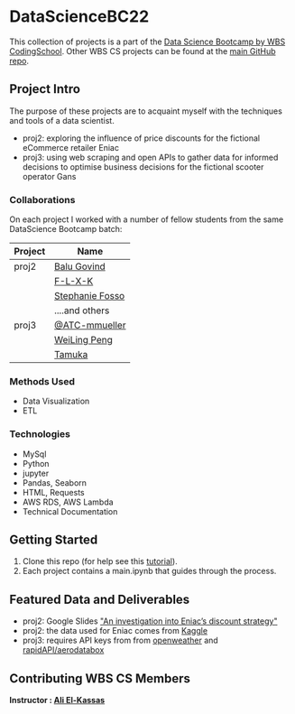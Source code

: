 # DataScienceBC22
This collection of projects is a part of the [Data Science Bootcamp by WBS CodingSchool](https://www.wbscodingschool.com/data-science-bootcamp/).  Other WBS CS projects can be found at the [main GitHub repo](https://github.com/WBSCodingSchool).

## Project Intro
The purpose of these projects are to acquaint myself with the techniques and tools of a data scientist. 
* proj2: exploring the influence of price discounts for the fictional eCommerce retailer Eniac 
* proj3: using web scraping and open APIs to gather data for informed decisions to optimise business decisions for the fictional scooter operator Gans 

### Collaborations
On each project I worked with a number of fellow students from the same DataScience Bootcamp batch:

|Project  |Name     |
|---------|---------|
|proj2  |[Balu Govind](https://github.com/BaluGovind) |
|       |[F-L-X-K](https://github.com/F-L-X-K)|
|       |[Stephanie Fosso](https://github.com/FossoStephanie) |
|       | ....and others  |
|proj3  |[@ATC-mmueller](https://github.com/ATC-mmueller)|
|       |[WeiLing Peng](https://github.com/Weilingp) |
|       |[Tamuka](https://github.com/TamuNongera02)|

### Methods Used
[//]: # (Inferential Statistics)
[//]: # (* Machine Learning)
[//]: # (* Predictive Modeling)
* Data Visualization
* ETL


### Technologies
* MySql
* Python
* jupyter
* Pandas, Seaborn
* HTML, Requests
* AWS RDS, AWS Lambda
* Technical Documentation

[//]: # (## Project Description)
[//]: # (Provide more detailed overview of the project.  Talk a bit about your data sources and what questions and hypothesis you are)
[//]: # (exploring. What specific data analysis/visualization and modelling work are you using to solve the problem? What blockers and)
[//]: # (challenges are you facing?  Feel free to number or bullet point things here)

## Getting Started

1. Clone this repo (for help see this [tutorial](https://help.github.com/articles/cloning-a-repository/)).
2. Each project contains a main.ipynb that guides through the process.

## Featured Data and Deliverables
* proj2: Google Slides ["An investigation into Eniac’s discount strategy"](https://docs.google.com/presentation/d/1h76Fz6eDDT8DPktf8YEF953KTxp-ny33GF0PS2D31e4/edit#slide=id.p)
* proj2: the data used for Eniac comes from [Kaggle](https://www.kaggle.com/datasets/olistbr/brazilian-ecommerce)
* proj3: requires API keys from from [openweather](https://openweathermap.org/) and [rapidAPI/aerodatabox](https://rapidapi.com/aedbx-aedbx/api/aerodatabox)

## Contributing WBS CS Members

**Instructor : [Ali El-Kassas](https://github.com/alielkassas)**
